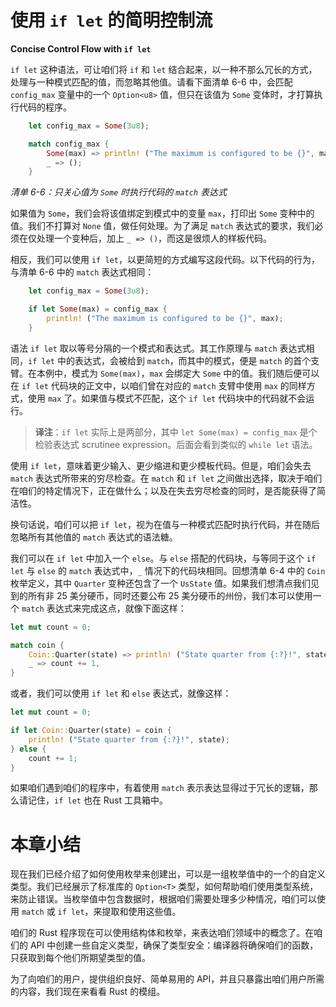 # 使用 `if let` 的简明控制流

**Concise Control Flow with `if let`**


`if let` 这种语法，可让咱们将 `if` 和 `let` 结合起来，以一种不那么冗长的方式，处理与一种模式匹配的值，而忽略其他值。请看下面清单 6-6 中，会匹配 `config_max` 变量中的一个 `Option<u8>` 值，但只在该值为 `Some` 变体时，才打算执行代码的程序。


```rust
    let config_max = Some(3u8);

    match config_max {
        Some(max) => println! ("The maximum is configured to be {}", max),
        _ => ();
    }
```

*清单 6-6：只关心值为 `Some` 时执行代码的 `match` 表达式*


如果值为 `Some`，我们会将该值绑定到模式中的变量 `max`，打印出 `Some` 变种中的值。我们不打算对 `None` 值，做任何处理。为了满足 `match` 表达式的要求，我们必须在仅处理一个变种后，加上 `_ => ()`，而这是很烦人的样板代码。

相反，我们可以使用 `if let`，以更简短的方式编写这段代码。以下代码的行为，与清单 6-6 中的 `match` 表达式相同：


```rust
    let config_max = Some(3u8);

    if let Some(max) = config_max {
        println! ("The maximum is configured to be {}", max);
    }
```


语法 `if let` 取以等号分隔的一个模式和表达式。其工作原理与 `match` 表达式相同，`if let` 中的表达式，会被给到 `match`，而其中的模式，便是 `match` 的首个支臂。在本例中，模式为 `Some(max)`，`max` 会绑定大 `Some` 中的值。我们随后便可以在 `if let` 代码块的正文中，以咱们曾在对应的  `match` 支臂中使用 `max` 的同样方式，使用 `max` 了。如果值与模式不匹配，这个 `if let` 代码块中的代码就不会运行。


> **译注**：`if let` 实际上是两部分，其中 `let Some(max) = config_max` 是个检验表达式 scrutinee expression。后面会看到类似的 `while let` 语法。


使用 `if let`，意味着更少输入、更少缩进和更少模板代码。但是，咱们会失去 `match` 表达式所带来的穷尽检查。在 `match` 和 `if let` 之间做出选择，取决于咱们在咱们的特定情况下，正在做什么；以及在失去穷尽检查的同时，是否能获得了简洁性。

换句话说，咱们可以把 `if let`，视为在值与一种模式匹配时执行代码，并在随后忽略所有其他值的 `match` 表达式的语法糖。

我们可以在 `if let` 中加入一个 `else`。与 `else` 搭配的代码块，与等同于这个 `if let` 与 `else` 的 `match` 表达式中，`_` 情况下的代码块相同。回想清单 6-4 中的 `Coin` 枚举定义，其中 `Quarter` 变种还包含了一个 `UsState` 值。如果我们想清点我们见到的所有非 25 美分硬币，同时还要公布 25 美分硬币的州份，我们本可以使用一个 `match` 表达式来完成这点，就像下面这样：


```rust
let mut count = 0;

match coin {
    Coin::Quarter(state) => println! ("State quarter from {:?}!", state),
    _ => count += 1,
}
```


或者，我们可以使用 `if let` 和 `else` 表达式，就像这样：


```rust
let mut count = 0;

if let Coin::Quarter(state) = coin {
    println! ("State quarter from {:?}!", state);
} else {
    count += 1;
}
```


如果咱们遇到咱们的程序中，有着使用 `match` 表示表达显得过于冗长的逻辑，那么请记住，`if let` 也在 Rust 工具箱中。


# 本章小结


现在我们已经介绍了如何使用枚举来创建出，可以是一组枚举值中的一个的自定义类型。我们已经展示了标准库的 `Option<T>` 类型，如何帮助咱们使用类型系统，来防止错误。当枚举值中包含数据时，根据咱们需要处理多少种情况，咱们可以使用 `match` 或 `if let`，来提取和使用这些值。

咱们的 Rust 程序现在可以使用结构体和枚举，来表达咱们领域中的概念了。在咱们的 API 中创建一些自定义类型，确保了类型安全：编译器将确保咱们的函数，只获取到每个他们所期望类型的值。

为了向咱们的用户，提供组织良好、简单易用的 API，并且只暴露出咱们用户所需的内容，我们现在来看看 Rust 的模组。
